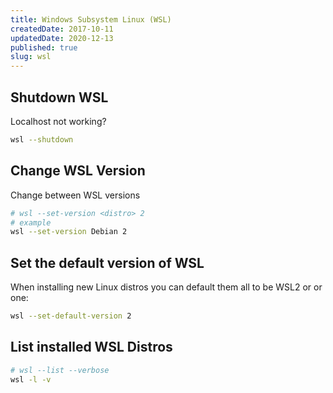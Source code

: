 ```yaml
---
title: Windows Subsystem Linux (WSL)
createdDate: 2017-10-11
updatedDate: 2020-12-13
published: true
slug: wsl
---
```


## Shutdown WSL

Localhost not working?

```bash
wsl --shutdown
```

## Change WSL Version

Change between WSL versions

```bash
# wsl --set-version <distro> 2
# example
wsl --set-version Debian 2
```

## Set the default version of WSL

When installing new Linux distros you can default them all to be WSL2
or or one:

```bash
wsl --set-default-version 2
```

## List installed WSL Distros

```bash
# wsl --list --verbose
wsl -l -v
```
